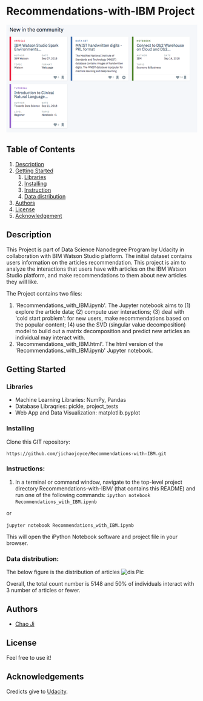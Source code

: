 # Recommendations-with-IBM Project

![Intro Pic](BIM.png)

## Table of Contents
1. [Description](#description)
2. [Getting Started](#getting_started)
	1. [Libraries](#library)
	2. [Installing](#installing)
	3. [Instruction](#executing)
	4. [Data distribution](#material)
3. [Authors](#authors)
4. [License](#license)
5. [Acknowledgement](#acknowledgement)

<a name="descripton"></a>
## Description

This Project is part of Data Science Nanodegree Program by Udacity in collaboration with BIM Watson Studio platform.
The initial dataset contains users information on the articles recommendation. 
This project is aim to analyze the interactions that users have with articles on the IBM Watson Studio platform, and make recommendations to them about new articles they will like.

The Project contains two files:

1. 'Recommendations_with_IBM.ipynb'. The Jupyter notebook aims to (1) explore the article data; (2) compute user interactions; (3) deal with 'cold start problem': for new users, make recommendations based on the popular content; (4) use the SVD (singular value decomposition) model to build out a matrix decomposition and predict new articles an individual may interact with.  
2. 'Recommendations_with_IBM.html'. The html version of the 'Recommendations_with_IBM.ipynb' Jupyter notebook. 

<a name="getting_started"></a>
## Getting Started

<a name="dependencies"></a>
### Libraries
* Machine Learning Libraries: NumPy, Pandas
* Database Libraqries: pickle, project_tests
* Web App and Data Visualization: matplotlib.pyplot
<a name="installing"></a>
### Installing
Clone this GIT repository:
```
https://github.com/jichaojoyce/Recommendations-with-IBM.git
```
<a name="Instruction"></a>
### Instructions:
1. In a terminal or command window, navigate to the top-level project directory Recommendations-with-IBM/ (that contains this README) and run one of the following commands:
```ipython notebook Recommendations_with_IBM.ipynb```

or

```jupyter notebook Recommendations_with_IBM.ipynb```

This will open the iPython Notebook software and project file in your browser.
### Data distribution:
The below figure is the distribution of articles
![dis Pic](DataDistribution.png)

Overall, the total count number is 5148 and 50% of individuals interact with 3 number of articles or fewer. 

<a name="authors"></a>
## Authors

* [Chao Ji](https://github.com/jichaojoyce)

<a name="license"></a>
## License
Feel free to use it!
<a name="acknowledgement"></a>
## Acknowledgements

Credicts give to [Udacity](https://www.udacity.com/).
